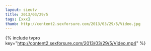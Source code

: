 ```yaml
--- 
layout: sieutv
title: 2013/03/29/5
tags: [xxx]
thumb: http://content2.sexforsure.com/2013/03/29/5/Video.jpg
---
```

{% include tvpro key="http://content2.sexforsure.com/2013/03/29/5/Video.mp4" %} 
